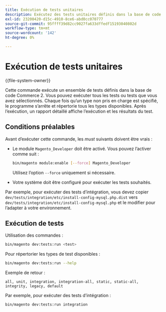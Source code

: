 ```yaml
---
title: Exécution de tests unitaires
description: Exécutez des tests unitaires définis dans la base de code Adobe Commerce.
exl-id: 23200420-d15c-4910-8ce6-abd0cc070777
source-git-commit: 95ffff39d82cc9027fa633dffedf15193040802d
workflow-type: tm+mt
source-wordcount: '142'
ht-degree: 0%

---
```


# Exécution de tests unitaires

{{file-system-owner}}

Cette commande exécute un ensemble de tests définis dans la base de code Commerce 2. Vous pouvez exécuter tous les tests ou tests que vous avez sélectionnés. Chaque fois qu’un type non pris en charge est spécifié, le programme s’arrête et répertorie tous les types disponibles. Après l’exécution, un rapport détaillé affiche l’exécution et les résultats du test.

## Conditions préalables

Avant d’exécuter cette commande, les _must_ suivants doivent être vrais :

- Le module `Magento_Developer` doit être activé. Vous pouvez l’activer comme suit :

  ```bash
  bin/magento module:enable [--force] Magento_Developer
  ```

  Utilisez l’option `--force` uniquement si nécessaire.

- Votre système doit être configuré pour exécuter les tests souhaités.

Par exemple, pour exécuter des tests d’intégration, vous devez copier `dev/tests/integration/etc/install-config-mysql.php.dist` vers `dev/tests/integration/etc/install-config-mysql.php` et le modifier pour l’adapter à votre environnement.

## Exécution de tests

Utilisation des commandes :

```bash
bin/magento dev:tests:run <test>
```

Pour répertorier les types de test disponibles :

```bash
bin/magento dev:tests:run --help
```

Exemple de retour :

```terminal
all, unit, integration, integration-all, static, static-all, integrity, legacy, default
```

Par exemple, pour exécuter des tests d’intégration :

```bash
bin/magento dev:tests:run integration
```
